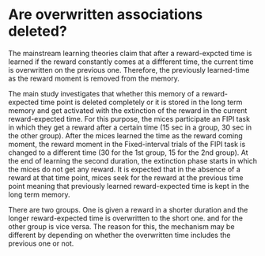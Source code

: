 # Are overwritten associations deleted?

The mainstream learning theories claim that after a reward-expcted time is learned if the reward constantly comes at a diffferent time, the current time is overwritten on the previous one. Therefore, the previously learned-time as the reward moment is removed from the memory. 

The main study investigates that whether this memory of a reward-expected time point is deleted completely or it is stored in the long term memory and get activated with the extinction of the reward in the current reward-expected time. For this purpose, the mices participate an FIPI task in which they get a reward after a certain time (15 sec in a group, 30 sec in the other group). After the mices learned the time as the reward coming moment, the reward moment in the Fixed-interval trials of the FIPI task is changed to a different time (30 for the 1st group, 15 for the 2nd group). At the end of learning the second duration, the extinction phase starts in which the mices do not get any reward. It is expected that in the absence of a reward at that time point, mices seek for the reward at the previous time point meaning that previously learned reward-expected time is kept in the long term memory. 

There are two groups. One is given a reward in a shorter duration and the longer reward-expected time is overwritten to the short one. and for the other group is vice versa.
The reason for this, the mechanism may be different by depending on whether the overwritten time includes the previous one or not.
